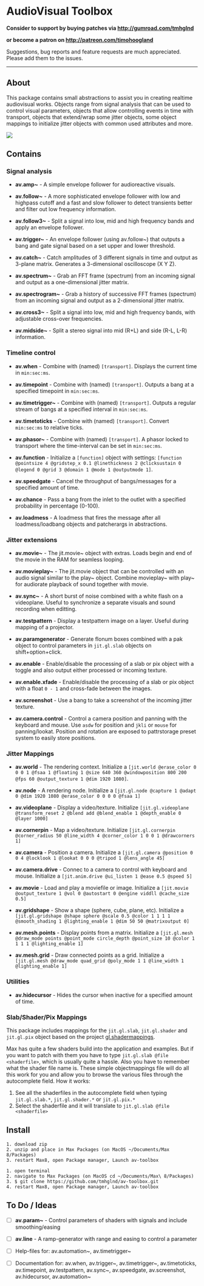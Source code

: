 # AudioVisual Toolbox

**Consider to support by buying patches via http://gumroad.com/tmhglnd**

**or become a patron on http://patreon.com/timohoogland**

Suggestions, bug reports and feature requests are much appreciated. Please add them to the issues.

---

## About

This package contains small abstractions to assist you in creating realtime audiovisual works. Objects range from signal analysis that can be used to control visual parameters, objects that allow controlling events in time with transport, objects that extend/wrap some jitter objects, some object mappings to initialize jitter objects with common used attributes and more.

![](icon.png)

## Contains

### Signal analysis

- **av.amp~** - A simple envelope follower for audioreactive visuals.

- **av.follow~** - A more sophisticated envelope follower with low and highpass cutoff and a fast and slow follower to detect transients better and filter out low frequency information.

- **av.follow3~** - Split a signal into low, mid and high frequency bands and apply an envelope follower.

- **av.trigger~** - An envelope follower (using av.follow~) that outputs a bang and gate signal based on a set upper and lower threshold.

- **av.catch~** - Catch amplitudes of 3 different signals in time and output as 3-plane matrix. Generates a 3-dimensional oscilloscope (X Y Z).

- **av.spectrum~** - Grab an FFT frame (spectrum) from an incoming signal and output as a one-dimensional jitter matrix.

- **av.spectrogram~** - Grab a history of successive FFT frames (spectrum) from an incoming signal and output as a 2-dimensional jitter matrix.

- **av.cross3~** - Split a signal into low, mid and high frequency bands, with adjustable cross-over frequencies.

- **av.midside~** - Split a stereo signal into mid (R+L) and side (R-L, L-R) information.

### Timeline control

- **av.when** - Combine with (named) `[transport]`. Displays the current time in `min:sec:ms`.

- **av.timepoint** - Combine with (named) `[transport]`. Outputs a bang at a specified timepoint in `min:sec:ms`.

- **av.timetrigger~** - Combine with (named) `[transport]`. Outputs a regular stream of bangs at a specified interval in `min:sec:ms`.

- **av.timetoticks** - Combine with (named) `[transport]`. Convert `min:sec:ms` to relative ticks.

- **av.phasor~** - Combine with (named) `[transport]`. A phasor locked to transport where the time-interval can be set in `min:sec:ms`.

- **av.function** - Initialize a `[function]` object with settings: `[function @pointsize 4 @gridstep_x 0.1 @linethickness 2 @clicksustain 0 @legend 0 @grid 3 @domain 1 @mode 1 @outputmode 1]`.

- **av.speedgate** - Cancel the throughput of bangs/messages for a specified amount of time.

- **av.chance** - Pass a bang from the inlet to the outlet with a specified probability in percentage (0-100).

- **av.loadmess** - A loadmess that fires the message after all loadmess/loadbang objects and patcherargs in abstractions.

### Jitter extensions

- **av.movie~** - The jit.movie~ object with extras. Loads begin and end of the movie in the RAM for seamless looping.

- **av.movieplay~** - The jit.movie object that can be controlled with an audio signal similar to the play~ object. Combine movieplay~ with play~ for audiorate playback of sound together with movie.

- **av.sync~** - A short burst of noise combined with a white flash on a videoplane. Useful to synchronize a separate visuals and sound recording when editting.

- **av.testpattern** - Display a testpattern image on a layer. Useful during mapping of a projector.

- **av.paramgenerator** - Generate flonum boxes combined with a pak object to control parameters in `jit.gl.slab` objects on shift+option+click.

- **av.enable** - Enable/disable the processing of a slab or pix object with a toggle and also output either processed or incoming texture.

- **av.enable.xfade** - Enable/disable the processing of a slab or pix object with a float `0 - 1` and cross-fade between the images.

- **av.screenshot** - Use a bang to take a screenshot of the incoming jitter texture.

- **av.camera.control** - Control a camera position and panning with the keyboard and mouse. Use `asdw` for position and `jkli` or `mouse` for panning/lookat. Position and rotation are exposed to pattrstorage preset system to easily store positions.

### Jitter Mappings

- **av.world** - The rendering context. Initialize a `[jit.world @erase_color 0 0 0 1 @fsaa 1 @floating 1 @size 640 360 @windowposition 800 200 @fps 60 @output_texture 1 @dim 1920 1080]`.

- **av.node** - A rendering node. Initialize a `[jit.gl.node @capture 1 @adapt 0 @dim 1920 1080 @erase_color 0 0 0 0 @fsaa 1]`

- **av.videoplane** - Display a video/texture. Initialize `[jit.gl.videoplane @transform_reset 2 @blend add @blend_enable 1 @depth_enable 0 @layer 1000]`

- **av.cornerpin** - Map a video/texture. Initialize `[jit.gl.cornerpin @corner_radius 50 @line_width 4 @corner_color 1 0 0 1 @drawcorners 1]`

- **av.camera** - Position a camera. Initialize a `[jit.gl.camera @position 0 0 4 @locklook 1 @lookat 0 0 0 @tripod 1 @lens_angle 45]`

- **av.camera.drive** - Connec to a camera to control with keyboard and mouse. Initialize a `[jit.anim.drive @ui_listen 1 @ease 0.5 @speed 5]`

- **av.movie** - Load and play a moviefile or image. Initialize a `[jit.movie @output_texture 1 @vol 0 @autostart 0 @engine viddll @cache_size 0.5]`

- **av.gridshape** - Show a shape (sphere, cube, plane, etc). Initialize a `[jit.gl.gridshape @shape sphere @scale 0.5 @color 1 1 1 1 @smooth_shading 1 @lighting_enable 1 @dim 50 50 @matrixoutput 0]`

- **av.mesh.points** - Display points from a matrix. Initialize a `[jit.gl.mesh @draw_mode points @point_mode circle_depth @point_size 10 @color 1 1 1 1 @lighting_enable 1]`

- **av.mesh.grid** - Draw connected points as a grid. Initialize a `[jit.gl.mesh @draw_mode quad_grid @poly_mode 1 1 @line_width 1 @lighting_enable 1]`

### Utilities

- **av.hidecursor** - Hides the cursor when inactive for a specified amount of time.

### Slab/Shader/Pix Mappings

This package includes mappings for the `jit.gl.slab`, `jit.gl.shader` and `jit.gl.pix` object based on the project [gl.shadermappings](https://github.com/tmhglnd/gl.shadermappings). 

Max has quite a few shaders build into the application and examples. But if you want to patch with them you have to type `jit.gl.slab @file <shaderfile>`, which is usually quite a hassle. Also you have to remember what the shader file name is. These simple objectmappings file will do all this work for you and allow you to browse the various files through the autocomplete field. How it works:

1. See all the shaderfiles in the autocomplete field when typing `jit.gl.slab.*`, `jit.gl.shader.*` or `jit.gl.pix.*`
2. Select the shaderfile and it will translate to `jit.gl.slab @file <shaderfile>`

## Install

```
1. download zip
2. unzip and place in Max Packages (on MacOS ~/Documents/Max 8/Packages)
3. restart Max8, open Package manager, Launch av-toolbox
```

```
1. open terminal
2. navigate to Max Packages (on MacOS cd ~/Documents/Max\ 8/Packages)
3. $ git clone https://github.com/tmhglnd/av-toolbox.git
4. restart Max8, open Package manager, Launch av-toolbox
```

## To Do / Ideas

- [ ] **av.param~** - Control parameters of shaders with signals and include smoothing/easing

- [ ] **av.line** - A ramp-generator with range and easing to control a parameter

- [ ] Help-files for: av.automation~, av.timetrigger~

- [ ] Documentation for: av.when, av.trigger~, av.timetrigger~, av.timetoticks, av.timepoint, av.testpattern, av.sync~, av.speedgate, av.screenshot, av.hidecursor, av.automation~